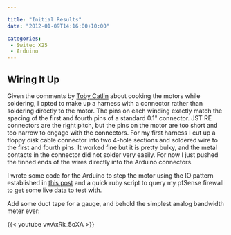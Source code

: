 ```yaml
---

title: "Initial Results"
date: "2012-01-09T14:16:00+10:00"

categories:
 - Switec X25
 - Arduino
---
```


Wiring It Up
------------

Given the comments by [Toby Catlin](http://www.arduino.cc/cgi-bin/yabb2/YaBB.pl?num=1260978962)
about cooking the motors while soldering, I opted to make up a harness with a connector rather than
soldering directly to the motor.
The pins on each winding exactly match the spacing of the first and fourth pins
of a standard 0.1" connector.  JST RE connectors are the right pitch, but the pins on the motor are
too short and too narrow to engage with the connectors.  For my first harness I cut up
a floppy disk cable connector into two 4-hole sections and soldered wire to the first and fourth
pins.  It worked fine but it is pretty bulky, and the metal contacts in the connector did not solder
very easily.  For now I just pushed the tinned ends of the wires directly into the Arduino connectors.

I wrote some code for the Arduino to step the motor using the IO pattern established
in [this post](http://www.arduino.cc/cgi-bin/yabb2/YaBB.pl?num=1260978962)
and a quick ruby script to query my pfSense firewall to get some live data to test with.

Add some duct tape for a gauge, and behold the simplest analog bandwidth meter ever:

{{< youtube  vwAxRk_5oXA >}}
